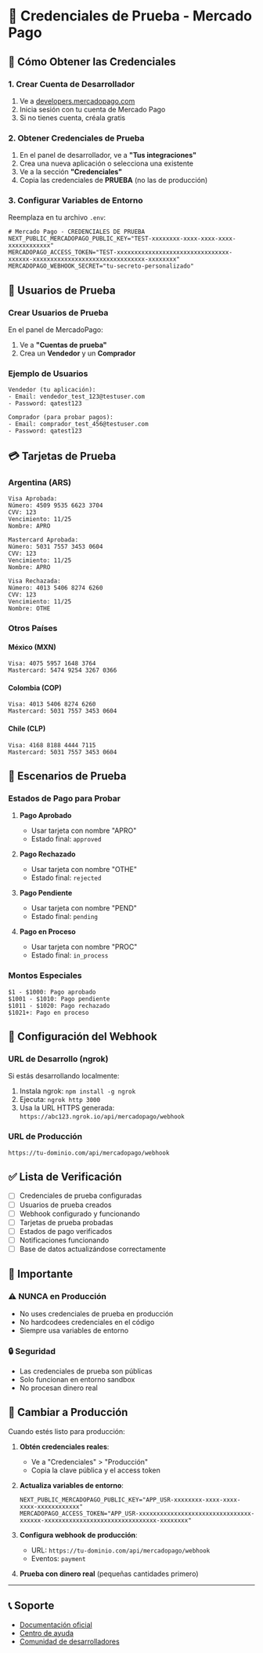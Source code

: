 # 🧪 Credenciales de Prueba - Mercado Pago

## 🔑 Cómo Obtener las Credenciales

### 1. Crear Cuenta de Desarrollador
1. Ve a [developers.mercadopago.com](https://developers.mercadopago.com)
2. Inicia sesión con tu cuenta de Mercado Pago
3. Si no tienes cuenta, créala gratis

### 2. Obtener Credenciales de Prueba
1. En el panel de desarrollador, ve a **"Tus integraciones"**
2. Crea una nueva aplicación o selecciona una existente
3. Ve a la sección **"Credenciales"**
4. Copia las credenciales de **PRUEBA** (no las de producción)

### 3. Configurar Variables de Entorno

Reemplaza en tu archivo `.env`:

```env
# Mercado Pago - CREDENCIALES DE PRUEBA
NEXT_PUBLIC_MERCADOPAGO_PUBLIC_KEY="TEST-xxxxxxxx-xxxx-xxxx-xxxx-xxxxxxxxxxxx"
MERCADOPAGO_ACCESS_TOKEN="TEST-xxxxxxxxxxxxxxxxxxxxxxxxxxxxxxxx-xxxxxx-xxxxxxxxxxxxxxxxxxxxxxxxxxxxxxxx-xxxxxxxx"
MERCADOPAGO_WEBHOOK_SECRET="tu-secreto-personalizado"
```

## 👥 Usuarios de Prueba

### Crear Usuarios de Prueba
En el panel de MercadoPago:
1. Ve a **"Cuentas de prueba"**
2. Crea un **Vendedor** y un **Comprador**

### Ejemplo de Usuarios
```
Vendedor (tu aplicación):
- Email: vendedor_test_123@testuser.com
- Password: qatest123

Comprador (para probar pagos):
- Email: comprador_test_456@testuser.com  
- Password: qatest123
```

## 💳 Tarjetas de Prueba

### Argentina (ARS)
```
Visa Aprobada:
Número: 4509 9535 6623 3704
CVV: 123
Vencimiento: 11/25
Nombre: APRO

Mastercard Aprobada:
Número: 5031 7557 3453 0604
CVV: 123
Vencimiento: 11/25
Nombre: APRO

Visa Rechazada:
Número: 4013 5406 8274 6260
CVV: 123
Vencimiento: 11/25
Nombre: OTHE
```

### Otros Países

#### México (MXN)
```
Visa: 4075 5957 1648 3764
Mastercard: 5474 9254 3267 0366
```

#### Colombia (COP)
```
Visa: 4013 5406 8274 6260
Mastercard: 5031 7557 3453 0604
```

#### Chile (CLP)
```
Visa: 4168 8188 4444 7115
Mastercard: 5031 7557 3453 0604
```

## 🧪 Escenarios de Prueba

### Estados de Pago para Probar

1. **Pago Aprobado**
   - Usar tarjeta con nombre "APRO"
   - Estado final: `approved`

2. **Pago Rechazado**
   - Usar tarjeta con nombre "OTHE"
   - Estado final: `rejected`

3. **Pago Pendiente**
   - Usar tarjeta con nombre "PEND"
   - Estado final: `pending`

4. **Pago en Proceso**
   - Usar tarjeta con nombre "PROC"
   - Estado final: `in_process`

### Montos Especiales

```
$1 - $1000: Pago aprobado
$1001 - $1010: Pago pendiente
$1011 - $1020: Pago rechazado
$1021+: Pago en proceso
```

## 🔧 Configuración del Webhook

### URL de Desarrollo (ngrok)
Si estás desarrollando localmente:

1. Instala ngrok: `npm install -g ngrok`
2. Ejecuta: `ngrok http 3000`
3. Usa la URL HTTPS generada: `https://abc123.ngrok.io/api/mercadopago/webhook`

### URL de Producción
```
https://tu-dominio.com/api/mercadopago/webhook
```

## ✅ Lista de Verificación

- [ ] Credenciales de prueba configuradas
- [ ] Usuarios de prueba creados
- [ ] Webhook configurado y funcionando
- [ ] Tarjetas de prueba probadas
- [ ] Estados de pago verificados
- [ ] Notificaciones funcionando
- [ ] Base de datos actualizándose correctamente

## 🚨 Importante

### ⚠️ NUNCA en Producción
- No uses credenciales de prueba en producción
- No hardcodees credenciales en el código
- Siempre usa variables de entorno

### 🔒 Seguridad
- Las credenciales de prueba son públicas
- Solo funcionan en entorno sandbox
- No procesan dinero real

## 🔄 Cambiar a Producción

Cuando estés listo para producción:

1. **Obtén credenciales reales**:
   - Ve a "Credenciales" > "Producción"
   - Copia la clave pública y el access token

2. **Actualiza variables de entorno**:
   ```env
   NEXT_PUBLIC_MERCADOPAGO_PUBLIC_KEY="APP_USR-xxxxxxxx-xxxx-xxxx-xxxx-xxxxxxxxxxxx"
   MERCADOPAGO_ACCESS_TOKEN="APP_USR-xxxxxxxxxxxxxxxxxxxxxxxxxxxxxxxx-xxxxxx-xxxxxxxxxxxxxxxxxxxxxxxxxxxxxxxx-xxxxxxxx"
   ```

3. **Configura webhook de producción**:
   - URL: `https://tu-dominio.com/api/mercadopago/webhook`
   - Eventos: `payment`

4. **Prueba con dinero real** (pequeñas cantidades primero)

---

## 📞 Soporte

- [Documentación oficial](https://www.mercadopago.com.ar/developers)
- [Centro de ayuda](https://www.mercadopago.com.ar/ayuda)
- [Comunidad de desarrolladores](https://www.mercadopago.com.ar/developers/community)
